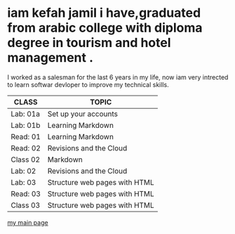 # iam kefah jamil i have,graduated from arabic college with diploma degree in tourism and hotel management .
I worked as a salesman for the last 6 years in my life, now iam very intrected to learn softwar devloper to improve my technical skills.


CLASS  | TOPIC
------------ | -------------
Lab: 01a | Set up your accounts | 
Lab: 01b | Learning Markdown 
Read: 01 | Learning Markdown
Read: 02 | Revisions and the Cloud
Class 02 | Markdown
Lab: 02 | Revisions and the Cloud
Lab: 03 | Structure web pages with HTML 
Read: 03  | Structure web pages with HTML 
Class 03  | Structure web pages with HTML




[my main page ](https://kefahmomani.github.io/reading-note/) 



